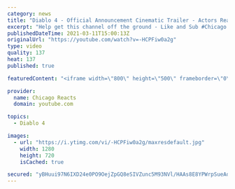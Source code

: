 ```yaml
---
category: news
title: "Diablo 4 - Official Announcement Cinematic Trailer - Actors React"
excerpt: "Help get this channel off the ground - Like and Sub #Chicago #Blind #React."
publishedDateTime: 2021-03-11T15:00:13Z
originalUrl: "https://youtube.com/watch?v=-HCPFiw0a2g"
type: video
quality: 137
heat: 137
published: true

featuredContent: "<iframe width=\"800\" height=\"500\" frameborder=\"0\" src=\"https://www.youtube.com/embed/-HCPFiw0a2g\" allow=\"accelerometer; autoplay; encrypted-media; gyroscope; picture-in-picture\" allowfullscreen></iframe>"

provider:
  name: Chicago Reacts
  domain: youtube.com

topics:
  - Diablo 4

images:
  - url: "https://i.ytimg.com/vi/-HCPFiw0a2g/maxresdefault.jpg"
    width: 1280
    height: 720
    isCached: true

secured: "yBHuui97N6IXD24e0PO9OejZpGQ8eSIVZunc5M93NVl/HAAs8E8YPWrpSueAdB2yuJ/uIC30GrsrM//YgsFTprk3Syyeck6xRzs0gpmx8CM7HoZl3bfxKR3O/P3QkDEzt3p5RKWLdjp4BIQXlwLbLx8/2HwMsAIh2xrHZLoZTu4HhLEuu69HERN20JcyZuiYJie6SKbCpSt8V7IdZba8Oi+sHYS7IB0j4WGO0qM1NZspMdiVu1pFDbFNPyfXjeCeimPmt43k3cR2lqH/aFd3uDdm1F2A4EdwSnf/dPe2WFDgiCGdsoRghpnL8+v2mUfLb74kB71ORKVtcOUJW0NkJfVHONUiDZeTajh+B1FI2DX2LwgXi8i2wqOltMfj1P0NRcnzz38aPn06dn+1VbxXhr2YPgFL4JLURu5qaXopGBLsIYK5l8mY8WjRutQE/fCH;J5OjcLNqqPSh6AH4eDe+og=="
---
```


